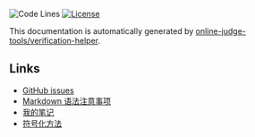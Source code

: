 ![Code Lines](https://img.shields.io/tokei/lines/github/hly1204/library)
[![License](https://img.shields.io/github/license/hly1204/library)](https://github.com/hly1204/library/blob/master/LICENSE)

This documentation is automatically generated by [online-judge-tools/verification-helper](https://github.com/online-judge-tools/verification-helper).

## Links

- [GitHub issues](https://github.com/hly1204/library/issues)
- [Markdown 语法注意事项](https://hly1204.github.io/library/Markdown.html)
- [我的笔记](https://hly1204.github.io/library/note.html)
- [符号化方法](https://hly1204.github.io/library/symbolic_method.html)